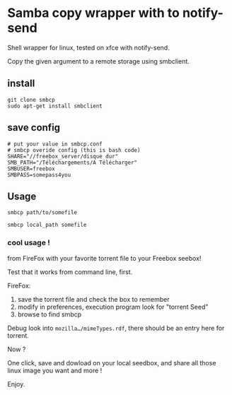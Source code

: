 # Samba copy wrapper with to notify-send

Shell wrapper for linux, tested on xfce with notify-send.

Copy the given argument to a remote storage using smbclient.

## install

~~~
git clone smbcp
sudo apt-get install smbclient
~~~

## save config

~~~
# put your value in smbcp.conf
# smbcp overide config (this is bash code)
SHARE="//freebox_server/disque dur"
SMB_PATH="/Téléchargements/A Télécharger"
SMBUSER=freebox
SMBPASS=somepass4you
~~~


## Usage

~~~
smbcp path/to/somefile
~~~

~~~
smbcp local_path somefile
~~~


### cool usage !

from FireFox with your favorite torrent file to your Freebox seebox!

Test that it works from command line, first.

FireFox:

1. save the torrent file and check the box to remember
2. modify in preferences, execution program look for "torrent Seed"
3. browse to find smbcp

Debug look into `mozilla…/mimeTypes.rdf`, there should be an entry here for torrent.


Now ?

One click, save and dowload on your local seedbox, and share all those linux image you want and more !

Enjoy.

